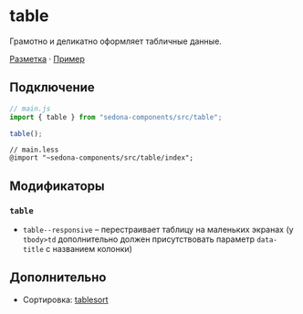 # table

Грамотно и деликатно оформляет табличные данные.

[Разметка](https://github.com/getsedona/sedona-components/blob/master/src/table/examples.html) · [Пример](https://getsedona.github.io/sedona-components/table.html)

## Подключение

```js
// main.js
import { table } from "sedona-components/src/table";

table();
```

```less
// main.less
@import "~sedona-components/src/table/index";
```

## Модификаторы

### `table`

* `table--responsive` – перестраивает таблицу на маленьких экранах (у `tbody>td` дополнительно должен присутствовать параметр `data-title` с названием колонки)

## Дополнительно

* Сортировка: [tablesort](https://github.com/tristen/tablesort)
